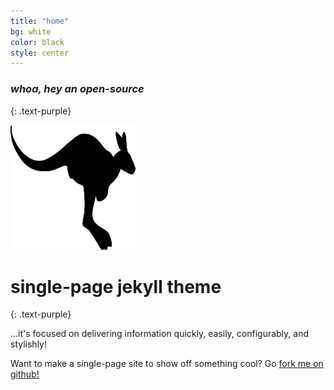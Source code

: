 ```yaml
---
title: "home"
bg: white
color: black
style: center
---
```


### *whoa, hey an open-source*
{: .text-purple}

<span>
  <img src="img/kangaroo-clipart-kangaroo_silhoutte.svg" width="200" height="200" />
</span>

# single-page jekyll theme
{: .text-purple}


…it's focused on delivering information quickly, easily, configurably, and stylishly!

Want to make a single-page site to show off something cool? Go [fork me on github!](https://github.com/t413/SinglePaged)

